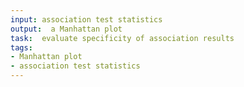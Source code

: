 ```yaml
---
input: association test statistics
output:  a Manhattan plot
task:  evaluate specificity of association results
tags:
- Manhattan plot
- association test statistics
---
```

